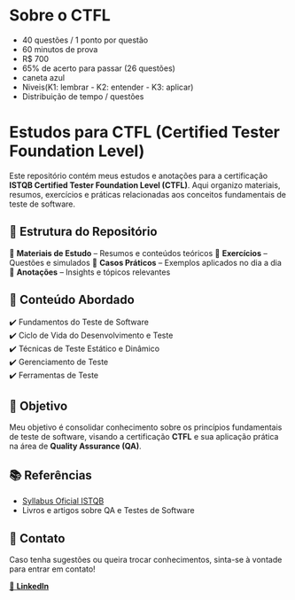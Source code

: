 # Sobre o CTFL

- 40 questões / 1 ponto por questão
- 60 minutos de prova
- R$ 700 
- 65% de acerto para passar (26 questões)
- caneta azul
- Niveis(K1: lembrar - K2: entender - K3: aplicar)
- Distribuição de tempo / questões


# Estudos para CTFL (Certified Tester Foundation Level)

Este repositório contém meus estudos e anotações para a certificação **ISTQB Certified Tester Foundation Level (CTFL)**. Aqui organizo materiais, resumos, exercícios e práticas relacionadas aos conceitos fundamentais de teste de software.

## 📌 Estrutura do Repositório

📂 **Materiais de Estudo** – Resumos e conteúdos teóricos 
📂 **Exercícios** – Questões e simulados
📂 **Casos Práticos** – Exemplos aplicados no dia a dia
📂 **Anotações** – Insights e tópicos relevantes

## 📖 Conteúdo Abordado

✔️ Fundamentos do Teste de Software  
✔️ Ciclo de Vida do Desenvolvimento e Teste  
✔️ Técnicas de Teste Estático e Dinâmico  
✔️ Gerenciamento de Teste  
✔️ Ferramentas de Teste  

## 🎯 Objetivo

Meu objetivo é consolidar conhecimento sobre os princípios fundamentais de teste de software, visando a certificação **CTFL** e sua aplicação prática na área de **Quality Assurance (QA)**.

## 📚 Referências

- [Syllabus Oficial ISTQB](https://www.istqb.org/certifications/foundation-level)
- Livros e artigos sobre QA e Testes de Software

## 🚀 Contato

Caso tenha sugestões ou queira trocar conhecimentos, sinta-se à vontade para entrar em contato!


[💼 **LinkedIn**](https://www.linkedin.com/in/emanuel-silvalb/) 
